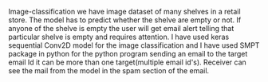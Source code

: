Image-classification
we have image dataset of many shelves in a retail store. The model has to predict whether the shelve are empty or not. If anyone of the shelve is 
empty the user will get email alert telling that particular shelve is empty and requires attention.
I have used keras sequential Conv2D model for the image classification and I have used SMPT package in python for the python program sending
an email to the target email Id it can be more than one target(multiple email id's).
Receiver can see the mail from the model in the spam section of the email.
